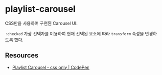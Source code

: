 # playlist-carousel

CSS만을 사용하여 구현된 Carousel UI.

`:checked` 가상 선택자를 이용하여 현재 선택된 요소에 따라 `transform` 속성을 변경하도록 했다.

## Resources

* [Playlist Carousel - css only | CodePen](https://codepen.io/aybukeceylan/pen/RwrRPoO)
